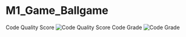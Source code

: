 # M1_Game_Ballgame
Code Quality Score
![Code Quality Score](https://api.codiga.io/project/29859/score/svg)
Code Grade
![Code Grade](https://api.codiga.io/project/29859/status/svg)
